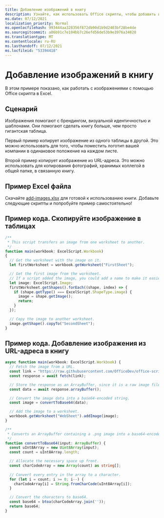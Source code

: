 ```yaml
---
title: Добавление изображений в книгу
description: Узнайте, как использовать Office скрипты, чтобы добавить изображение в книгу и скопировать его на листах.
ms.date: 07/12/2021
localization_priority: Normal
ms.openlocfilehash: 993444aa328356f872db90d1b9d2403bf28be4de
ms.sourcegitcommit: a86b91c7e104bb7c26efd56de53b9e3976a34828
ms.translationtype: MT
ms.contentlocale: ru-RU
ms.lasthandoff: 07/12/2021
ms.locfileid: "53394418"
---
```

# <a name="add-images-to-a-workbook"></a>Добавление изображений в книгу

В этом примере показано, как работать с изображениями с помощью Office скрипта в Excel.

## <a name="scenario"></a>Сценарий

Изображения помогают с брендингом, визуальной идентичностью и шаблонами. Они помогают сделать книгу больше, чем просто гигантская таблица.

Первый пример копирует изображение из одного таблицы в другой. Это можно использовать для того, чтобы поместить логотип вашей компании в одинаковое положение на каждом листе.

Второй пример копирует изображение из URL-адреса. Это можно использовать для копирования фотографий, хранимых коллегой в общей папке, в связанную книгу.

## <a name="sample-excel-file"></a>Пример Excel файла

Скачайте <a href="add-images.xlsx">add-images.xlsx</a> для готовой к использованию книги. Добавьте следующие скрипты и попробуйте пример самостоятельно!

## <a name="sample-code-copy-an-image-across-worksheets"></a>Пример кода. Скопируйте изображение в таблицах

```TypeScript
/**
 * This script transfers an image from one worksheet to another.
 */
function main(workbook: ExcelScript.Workbook)
{
  // Get the worksheet with the image on it.
  let firstWorksheet = workbook.getWorksheet("FirstSheet");

  // Get the first image from the worksheet.
  // If a script added the image, you could add a name to make it easier to find.
  let image: ExcelScript.Image;
  firstWorksheet.getShapes().forEach((shape, index) => {
    if (shape.getType() === ExcelScript.ShapeType.image) {
      image = shape.getImage();
      return;
    }
  });

  // Copy the image to another worksheet.
  image.getShape().copyTo("SecondSheet");
}
```

## <a name="sample-code-add-an-image-from-a-url-to-a-workbook"></a>Пример кода. Добавление изображения из URL-адреса в книгу

```TypeScript
async function main(workbook: ExcelScript.Workbook) {
  // Fetch the image from a URL.
  const link = "https://raw.githubusercontent.com/OfficeDev/office-scripts-docs/master/docs/images/git-octocat.png";
  const response = await fetch(link);

  // Store the response as an ArrayBuffer, since it is a raw image file.
  const data = await response.arrayBuffer();

  // Convert the image data into a base64-encoded string.
  const image = convertToBase64(data);

  // Add the image to a worksheet.
  workbook.getWorksheet("WebSheet").addImage(image);
}

/**
 * Converts an ArrayBuffer containing a .png image into a base64-encoded string.
 */
function convertToBase64(input: ArrayBuffer) {
  const uInt8Array = new Uint8Array(input);
  const count = uInt8Array.length;

  // Allocate the necessary space up front.
  const charCodeArray = new Array(count) as string[];
  
  // Convert every entry in the array to a character.
  for (let i = count; i >= 0; i--) { 
    charCodeArray[i] = String.fromCharCode(uInt8Array[i]);
  }

  // Convert the characters to base64.
  const base64 = btoa(charCodeArray.join(''));
  return base64;
}
```
